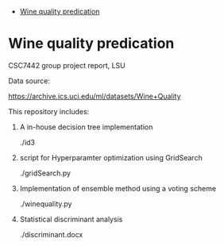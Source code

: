 - [Wine quality predication](#sec-1)

# Wine quality predication<a id="orgheadline1"></a>

CSC7442 group project report, LSU

Data source:

<https://archive.ics.uci.edu/ml/datasets/Wine+Quality>

This repository includes:

1.  A in-house decision tree implementation
    
    ./id3

2.  script for Hyperparamter optimization using GridSearch
    
    ./gridSearch.py

3.  Implementation of ensemble method using a voting scheme
    
    ./winequality.py

4.  Statistical discriminant analysis
    
    ./discriminant.docx
